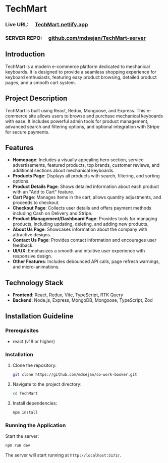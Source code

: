 # TechMart

### Live URL: &nbsp; &nbsp; [TechMart.netlify.app]( https://mechkeymart.netlify.app/)

### SERVER REPO: &nbsp; &nbsp; [github.com/mdsejan/TechMart-server](https://github.com/mdsejan/TechMart-server)

## Introduction

TechMart is a modern e-commerce platform dedicated to mechanical keyboards. It is designed to provide a seamless shopping experience for keyboard enthusiasts, featuring easy product browsing, detailed product pages, and a smooth cart system.

## Project Description

TechMart is built using React, Redux, Mongoose, and Express. This e-commerce site allows users to browse and purchase mechanical keyboards with ease. It includes powerful admin tools for product management, advanced search and filtering options, and optional integration with Stripe for secure payments.

## Features

- **Homepage**: Includes a visually appealing hero section, service advertisements, featured products, top brands, customer reviews, and additional sections about mechanical keyboards.
- **Products Page**: Displays all products with search, filtering, and sorting options.
- **Product Details Page**: Shows detailed information about each product with an "Add to Cart" feature.
- **Cart Page**: Manages items in the cart, allows quantity adjustments, and proceeds to checkout.
- **Checkout Page**: Collects user details and offers payment methods including Cash on Delivery and Stripe.
- **Product Management/Dashboard Page**: Provides tools for managing products, including updating, deleting, and adding new products.
- **About Us Page**: Showcases information about the company with attractive designs.
- **Contact Us Page**: Provides contact information and encourages user feedback.
- **UI/UX**: Emphasizes a smooth and intuitive user experience with responsive design.
- **Other Features**: Includes debounced API calls, page refresh warnings, and micro-animations.

## Technology Stack

- **Frontend**: React, Redux, Vite, TypeScript, RTK Query
- **Backend**: Node.js, Express, MongoDB, Mongoose, TypeScript, Zod

## Installation Guideline

### Prerequisites

- react (v18 or higher)

### Installation

1. Clone the repository:

   ```bash
   git clone https://github.com/mdsejan/co-work-booker.git
   ```

2. Navigate to the project directory:

   ```bash
   cd TechMart
   ```

3. Install dependencies:

   ```bash
   npm install
   ```

### Running the Application

Start the server:

```bash
npm run dev
```

The server will start running at `http://localhost:5173/`.
